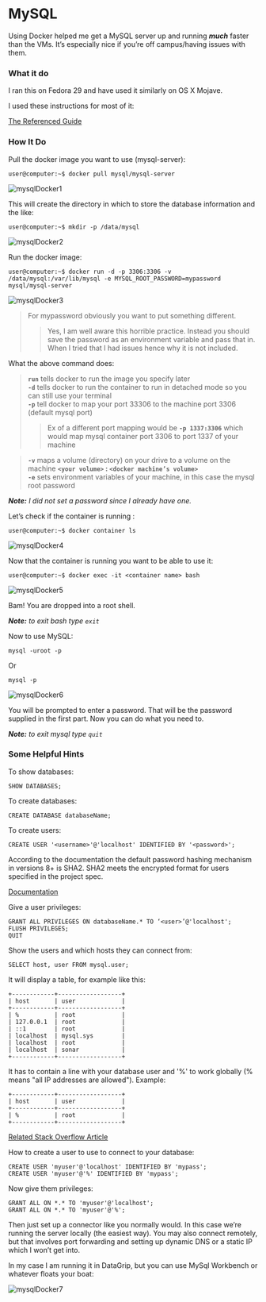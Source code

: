 MySQL
===
Using Docker helped me get a MySQL server up and running _**much**_ faster than the VMs. 
It’s especially nice if you’re off campus/having issues with them. 

### What it do
I ran this on Fedora 29 and have used it similarly on OS X Mojave.

I used these instructions for most of it: <br>

[The Referenced Guide](https://www.serverlab.ca/tutorials/containers/docker/how-to-run-mysql-server-8-in-a-docker-container/)

### How It Do
Pull the docker image you want to use (mysql-server):
```console
user@computer:~$ docker pull mysql/mysql-server
```

![mysqlDocker1](https://user-images.githubusercontent.com/10457502/57586762-0d8ca080-74ea-11e9-99be-315ac9273b0a.png)

This will create the directory in which to store the database information and the like: 
```console
user@computer:~$ mkdir -p /data/mysql
```
![mysqlDocker2](https://user-images.githubusercontent.com/10457502/57586763-0e253700-74ea-11e9-9721-7edabec97458.png)

Run the docker image:
```console
user@computer:~$ docker run -d -p 3306:3306 -v /data/mysql:/var/lib/mysql -e MYSQL_ROOT_PASSWORD=mypassword mysql/mysql-server 
```

![mysqlDocker3](https://user-images.githubusercontent.com/10457502/57586764-0e253700-74ea-11e9-97a4-32739290a93b.png)

>For mypassword obviously you want to put something different. 
>>Yes, I am well aware this horrible practice. Instead you should save the password as an environment variable and pass that in. When I tried that I had issues hence why it is not included. 

What the above command does:

> **`run`** tells docker to run the image you specify later <br>
> **`-d`** tells docker to run the container to run in detached mode so you can still use your terminal<br>
> **`-p`** tell docker to map your port 33306 to the machine port 3306 (default mysql port)<br>
> > Ex of a different port mapping would be **`-p 1337:3306`** which would map mysql container port 3306 to port 1337 of your machine <br>

> **`-v`** maps a volume (directory) on your drive to a volume on the machine **`<your volume>` : `<docker machine’s volume>`** <br>
> **`-e`** sets environment variables of your machine, in this case the mysql root password <br>

_**Note:** I did not set a password since I already have one._

Let’s check if the container is running :
```console
user@computer:~$ docker container ls
```

![mysqlDocker4](https://user-images.githubusercontent.com/10457502/57586765-0e253700-74ea-11e9-9720-03c418c758f9.png)

Now that the container is running you want to be able to use it:
```console
user@computer:~$ docker exec -it <container name> bash
```

![mysqlDocker5](https://user-images.githubusercontent.com/10457502/57586766-0e253700-74ea-11e9-85c2-62dd36d47ae6.png)

Bam! You are dropped into a root shell.

_**Note:** to exit bash type `exit`_

Now to use MySQL:
```shell
mysql -uroot -p
```
Or

```shell
mysql -p
```

![mysqlDocker6](https://user-images.githubusercontent.com/10457502/57586767-0e253700-74ea-11e9-9c65-2b1fad6f96b4.png)

You will be prompted to enter a password. 
That will be the password supplied in the first part. 
Now you can do what you need to. <br>

_**Note:** to exit mysql type `quit`_

### Some Helpful Hints

To show databases:
```mysql
SHOW DATABASES;
```

To create databases:
```mysql
CREATE DATABASE databaseName;
```

To create users:
```mysql
CREATE USER '<username>'@'localhost' IDENTIFIED BY '<password>';
```

According to the documentation the default password hashing mechanism in versions 8+ is SHA2.
SHA2 meets the encrypted format for users specified in the project spec. <br>

[Documentation](https://dev.mysql.com/doc/mysql-security-excerpt/8.0/en/caching-sha2-pluggable-authentication.html) 

Give a user privileges:
```mysql
GRANT ALL PRIVILEGES ON databaseName.* TO ‘<user>’@'localhost';
FLUSH PRIVILEGES;
QUIT
```

Show the users and which hosts they can connect from:
```mysql
SELECT host, user FROM mysql.user;
```

It will display a table, for example like this:
```
+------------+------------------+
| host       | user             |
+------------+------------------+
| %          | root             |
| 127.0.0.1  | root             |
| ::1        | root             |
| localhost  | mysql.sys        |
| localhost  | root             |
| localhost  | sonar            |
+------------+------------------+
```

It has to contain a line with your database user and '%' to work globally (% means "all IP addresses are allowed"). 
Example:
```
+------------+------------------+
| host       | user             |
+------------+------------------+
| %          | root             |
+------------+------------------+
```
[Related Stack Overflow Article](https://stackoverflow.com/questions/16287559/mysql-adding-user-for-remote-access)

How to create a user to use to connect to your database:
```mysql
CREATE USER 'myuser'@'localhost' IDENTIFIED BY 'mypass';
CREATE USER 'myuser'@'%' IDENTIFIED BY 'mypass';
```

Now give them privileges:
```mysql
GRANT ALL ON *.* TO 'myuser'@'localhost';
GRANT ALL ON *.* TO 'myuser'@'%';
```

Then just set up a connector like you normally would. 
In this case we’re running the server locally (the easiest way). 
You may also connect remotely, but that involves port forwarding and setting up dynamic DNS or a static IP which I won’t get into.

In my case I am running it in DataGrip, but you can use MySql Workbench or whatever floats your boat:

![mysqlDocker7](https://user-images.githubusercontent.com/10457502/57586768-0e253700-74ea-11e9-8ef5-39d87d51273f.png)
